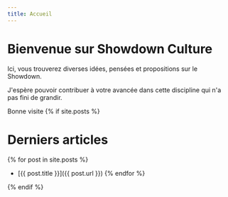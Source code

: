 ```yaml
---
title: Accueil
---
```


# Bienvenue sur Showdown Culture

Ici, vous trouverez diverses idées, pensées et propositions sur le
Showdown.

J'espère pouvoir contribuer à votre avancée dans cette discipline qui n'a
pas fini de grandir.

Bonne visite
{% if site.posts %}
# Derniers articles

{% for post in site.posts %}
- [{{ post.title }}]({{ post.url }})
{% endfor %}

{% endif %}
